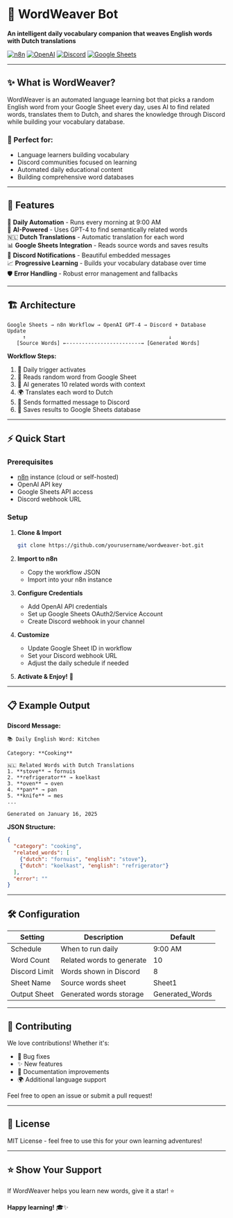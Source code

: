 # 🌟 WordWeaver Bot

**An intelligent daily vocabulary companion that weaves English words with Dutch translations**

[![n8n](https://img.shields.io/badge/n8n-automation-FF6D5A?style=flat-square)](https://n8n.io)
[![OpenAI](https://img.shields.io/badge/OpenAI-GPT--4-412991?style=flat-square)](https://openai.com)
[![Discord](https://img.shields.io/badge/Discord-webhook-5865F2?style=flat-square)](https://discord.com)
[![Google Sheets](https://img.shields.io/badge/Google-Sheets-34A853?style=flat-square)](https://sheets.google.com)

---

## ✨ What is WordWeaver?

WordWeaver is an automated language learning bot that picks a random English word from your Google Sheet every day, uses AI to find related words, translates them to Dutch, and shares the knowledge through Discord while building your vocabulary database.

### 🎯 Perfect for:
- Language learners building vocabulary
- Discord communities focused on learning
- Automated daily educational content
- Building comprehensive word databases

---

## 🚀 Features

🔄 **Daily Automation** - Runs every morning at 9:00 AM  
🤖 **AI-Powered** - Uses GPT-4 to find semantically related words  
🇳🇱 **Dutch Translations** - Automatic translation for each word  
📊 **Google Sheets Integration** - Reads source words and saves results  
💬 **Discord Notifications** - Beautiful embedded messages  
📈 **Progressive Learning** - Builds your vocabulary database over time  
🛡️ **Error Handling** - Robust error management and fallbacks  

---

## 🏗️ Architecture

```
Google Sheets → n8n Workflow → OpenAI GPT-4 → Discord + Database Update
     ↑                                              ↓
   [Source Words] ←------------------------→ [Generated Words]
```

**Workflow Steps:**
1. 📅 Daily trigger activates
2. 📖 Reads random word from Google Sheet
3. 🧠 AI generates 10 related words with context
4. 🌍 Translates each word to Dutch
5. 💬 Sends formatted message to Discord
6. 💾 Saves results to Google Sheets database

---

## ⚡ Quick Start

### Prerequisites
- [n8n](https://n8n.io) instance (cloud or self-hosted)
- OpenAI API key
- Google Sheets API access
- Discord webhook URL

### Setup
1. **Clone & Import**
   ```bash
   git clone https://github.com/yourusername/wordweaver-bot.git
   ```

2. **Import to n8n**
   - Copy the workflow JSON
   - Import into your n8n instance

3. **Configure Credentials**
   - Add OpenAI API credentials
   - Set up Google Sheets OAuth2/Service Account
   - Create Discord webhook in your channel

4. **Customize**
   - Update Google Sheet ID in workflow
   - Set your Discord webhook URL
   - Adjust the daily schedule if needed

5. **Activate & Enjoy!** 🎉

---

## 📋 Example Output

**Discord Message:**
```
📚 Daily English Word: Kitchen

Category: **Cooking**

🇳🇱 Related Words with Dutch Translations
1. **stove** → fornuis
2. **refrigerator** → koelkast  
3. **oven** → oven
4. **pan** → pan
5. **knife** → mes
...

Generated on January 16, 2025
```

**JSON Structure:**
```json
{
  "category": "cooking",
  "related_words": [
    {"dutch": "fornuis", "english": "stove"},
    {"dutch": "koelkast", "english": "refrigerator"}
  ],
  "error": ""
}
```

---

## 🛠️ Configuration

| Setting | Description | Default |
|---------|-------------|---------|
| Schedule | When to run daily | 9:00 AM |
| Word Count | Related words to generate | 10 |
| Discord Limit | Words shown in Discord | 8 |
| Sheet Name | Source words sheet | Sheet1 |
| Output Sheet | Generated words storage | Generated_Words |

---

## 🤝 Contributing

We love contributions! Whether it's:
- 🐛 Bug fixes
- ✨ New features  
- 📝 Documentation improvements
- 🌍 Additional language support

Feel free to open an issue or submit a pull request!

---

## 📄 License

MIT License - feel free to use this for your own learning adventures!

---

## ⭐ Show Your Support

If WordWeaver helps you learn new words, give it a star! ⭐

**Happy learning!** 🎓✨